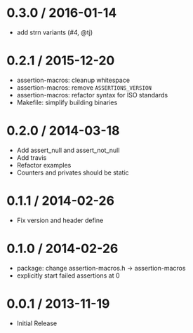 
0.3.0 / 2016-01-14
==================

  * add strn variants (#4, @tj)

0.2.1 / 2015-12-20
==================

  * assertion-macros: cleanup whitespace
  * assertion-macros: remove `ASSERTIONS_VERSION`
  * assertion-macros: refactor syntax for ISO standards
  * Makefile: simplify building binaries

0.2.0 / 2014-03-18
==================

 * Add assert_null and assert_not_null
 * Add travis
 * Refactor examples
 * Counters and privates should be static

0.1.1 / 2014-02-26
==================

 * Fix version and header define

0.1.0 / 2014-02-26
==================

 * package: change assertion-macros.h -> assertion-macros
 * explicitly start failed assertions at 0

0.0.1 / 2013-11-19
==================

 * Initial Release
